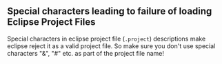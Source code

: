 ## Special characters leading to failure of loading Eclipse Project Files

Special characters in eclipse project file (`.project`) descriptions make eclipse reject it as a valid project file.
So make sure you don't use special characters "&", "#" etc. as part of the project file name!